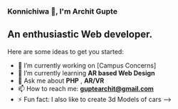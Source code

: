### Konnichiwa 👋, I'm Archit Gupte
## An enthusiastic Web developer.


Here are some ideas to get you started:

- 🔭 I’m currently working on [Campus Concerns]
- 🌱 I’m currently learning **AR based Web Design**
- 💬 Ask me about **PHP** , **AR/VR**
- 📫 How to reach me: **guptearchit@gmail.com**  
- ⚡ Fun fact: I also like to create 3d Models of cars
-->
